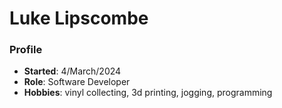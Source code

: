 # Luke Lipscombe

### Profile 
- **Started**: 4/March/2024
- **Role**: Software Developer 
- **Hobbies**: vinyl collecting, 3d printing, jogging, programming 
